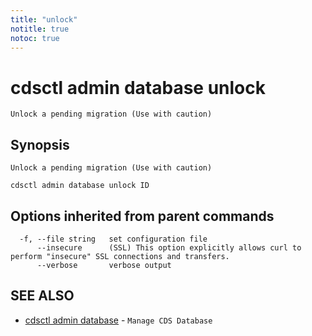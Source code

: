 ```yaml
---
title: "unlock"
notitle: true
notoc: true
---
```

# cdsctl admin database unlock

`Unlock a pending migration (Use with caution)`

## Synopsis

`Unlock a pending migration (Use with caution)`

```
cdsctl admin database unlock ID
```

## Options inherited from parent commands

```
  -f, --file string   set configuration file
      --insecure      (SSL) This option explicitly allows curl to perform "insecure" SSL connections and transfers.
      --verbose       verbose output
```

## SEE ALSO

* [cdsctl admin database](/docs/components/cdsctl/admin/database/)	 - `Manage CDS Database`

